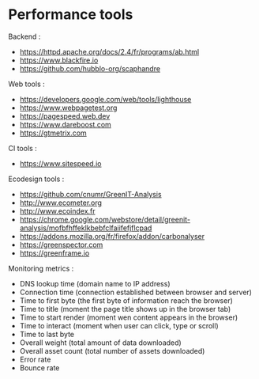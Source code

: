 # Performance tools

Backend :
- https://httpd.apache.org/docs/2.4/fr/programs/ab.html
- https://www.blackfire.io
- https://github.com/hubblo-org/scaphandre

Web tools :
- https://developers.google.com/web/tools/lighthouse
- https://www.webpagetest.org
- https://pagespeed.web.dev
- https://www.dareboost.com
- https://gtmetrix.com

CI tools :
- https://www.sitespeed.io

Ecodesign tools :
- https://github.com/cnumr/GreenIT-Analysis
- http://www.ecometer.org
- http://www.ecoindex.fr
- https://chrome.google.com/webstore/detail/greenit-analysis/mofbfhffeklkbebfclfaiifefjflcpad
- https://addons.mozilla.org/fr/firefox/addon/carbonalyser
- https://greenspector.com
- https://greenframe.io

Monitoring metrics :
- DNS lookup time (domain name to IP address)
- Connection time (connection established between browser and server)
- Time to first byte (the first byte of information reach the browser)
- Time to title (moment the page title shows up in the browser tab)
- Time to start render (moment wen content  appears in the browser)
- Time to interact (moment when user can click, type or scroll)
- Time to last byte
- Overall weight (total amount of data downloaded)
- Overall asset count (total number of assets downloaded)
- Error rate
- Bounce rate
